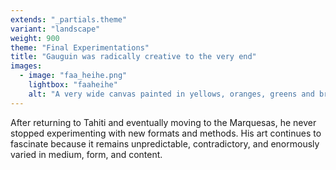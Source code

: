 ```yaml
---
extends: "_partials.theme"
variant: "landscape"
weight: 900
theme: "Final Experimentations"
title: "Gauguin was radically creative to the very end"
images:
  - image: "faa_heihe.png"
    lightbox: "faaheihe"
    alt: "A very wide canvas painted in yellows, oranges, greens and browns. A woman is in the center of the painting wearing a piece of fabric around her waist, holding her hand vertically in front of her, and looking to the side. To her left are three figures in conversation while one holds on to a tree branch. A brown dog stands alert nearby. To her right stands another figure with her back facing us, and another sitting on a black horse while a small dog darts past. In the bottom right of the canvas, two black dogs hold up a plaque that reads 'Faa iheihe, Paul Gauguin, 1898'"
---
```


After returning to Tahiti and eventually moving to the Marquesas, he never stopped experimenting with new formats and methods. His art continues to fascinate because it remains unpredictable, contradictory, and enormously varied in medium, form, and content.
